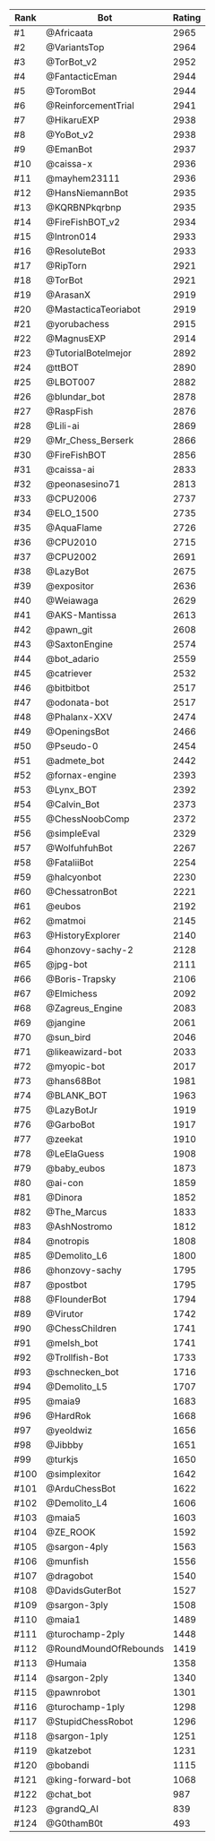 Rank|Bot|Rating
---|---|---
#1|@Africaata|2965
#2|@VariantsTop|2964
#3|@TorBot_v2|2952
#4|@FantacticEman|2944
#5|@ToromBot|2944
#6|@ReinforcementTrial|2941
#7|@HikaruEXP|2938
#8|@YoBot_v2|2938
#9|@EmanBot|2937
#10|@caissa-x|2936
#11|@mayhem23111|2936
#12|@HansNiemannBot|2935
#13|@KQRBNPkqrbnp|2935
#14|@FireFishBOT_v2|2934
#15|@Intron014|2933
#16|@ResoluteBot|2933
#17|@RipTorn|2921
#18|@TorBot|2921
#19|@ArasanX|2919
#20|@MastacticaTeoriabot|2919
#21|@yorubachess|2915
#22|@MagnusEXP|2914
#23|@TutorialBotelmejor|2892
#24|@ttBOT|2890
#25|@LBOT007|2882
#26|@blundar_bot|2878
#27|@RaspFish|2876
#28|@Lili-ai|2869
#29|@Mr_Chess_Berserk|2866
#30|@FireFishBOT|2856
#31|@caissa-ai|2833
#32|@peonasesino71|2813
#33|@CPU2006|2737
#34|@ELO_1500|2735
#35|@AquaFlame|2726
#36|@CPU2010|2715
#37|@CPU2002|2691
#38|@LazyBot|2675
#39|@expositor|2636
#40|@Weiawaga|2629
#41|@AKS-Mantissa|2613
#42|@pawn_git|2608
#43|@SaxtonEngine|2574
#44|@bot_adario|2559
#45|@catriever|2532
#46|@bitbitbot|2517
#47|@odonata-bot|2517
#48|@Phalanx-XXV|2474
#49|@OpeningsBot|2466
#50|@Pseudo-0|2454
#51|@admete_bot|2442
#52|@fornax-engine|2393
#53|@Lynx_BOT|2392
#54|@Calvin_Bot|2373
#55|@ChessNoobComp|2372
#56|@simpleEval|2329
#57|@WolfuhfuhBot|2267
#58|@FataliiBot|2254
#59|@halcyonbot|2230
#60|@ChessatronBot|2221
#61|@eubos|2192
#62|@matmoi|2145
#63|@HistoryExplorer|2140
#64|@honzovy-sachy-2|2128
#65|@jpg-bot|2111
#66|@Boris-Trapsky|2106
#67|@Elmichess|2092
#68|@Zagreus_Engine|2083
#69|@jangine|2061
#70|@sun_bird|2046
#71|@likeawizard-bot|2033
#72|@myopic-bot|2017
#73|@hans68Bot|1981
#74|@BLANK_BOT|1963
#75|@LazyBotJr|1919
#76|@GarboBot|1917
#77|@zeekat|1910
#78|@LeElaGuess|1908
#79|@baby_eubos|1873
#80|@ai-con|1859
#81|@Dinora|1852
#82|@The_Marcus|1833
#83|@AshNostromo|1812
#84|@notropis|1808
#85|@Demolito_L6|1800
#86|@honzovy-sachy|1795
#87|@postbot|1795
#88|@FlounderBot|1794
#89|@Virutor|1742
#90|@ChessChildren|1741
#91|@melsh_bot|1741
#92|@Trollfish-Bot|1733
#93|@schnecken_bot|1716
#94|@Demolito_L5|1707
#95|@maia9|1683
#96|@HardRok|1668
#97|@yeoldwiz|1656
#98|@Jibbby|1651
#99|@turkjs|1650
#100|@simplexitor|1642
#101|@ArduChessBot|1622
#102|@Demolito_L4|1606
#103|@maia5|1603
#104|@ZE_ROOK|1592
#105|@sargon-4ply|1563
#106|@munfish|1556
#107|@dragobot|1540
#108|@DavidsGuterBot|1527
#109|@sargon-3ply|1508
#110|@maia1|1489
#111|@turochamp-2ply|1448
#112|@RoundMoundOfRebounds|1419
#113|@Humaia|1358
#114|@sargon-2ply|1340
#115|@pawnrobot|1301
#116|@turochamp-1ply|1298
#117|@StupidChessRobot|1296
#118|@sargon-1ply|1251
#119|@katzebot|1231
#120|@bobandi|1115
#121|@king-forward-bot|1068
#122|@chat_bot|987
#123|@grandQ_AI|839
#124|@G0thamB0t|493
